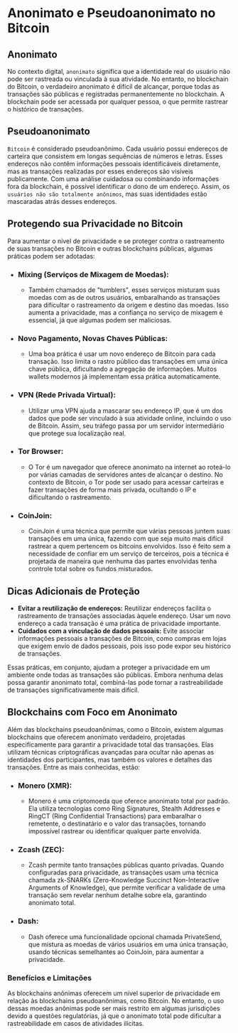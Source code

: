 # Anonimato e Pseudoanonimato no Bitcoin

## Anonimato

No contexto digital, ``anonimato`` significa que a identidade real do usuário não pode ser rastreada ou vinculada à sua atividade. No entanto, no blockchain do Bitcoin, o verdadeiro anonimato é difícil de alcançar, porque todas as transações são públicas e registradas permanentemente no blockchain. A blockchain pode ser acessada por qualquer pessoa, o que permite rastrear o histórico de transações.

## Pseudoanonimato 

``Bitcoin`` é considerado pseudoanônimo. Cada usuário possui endereços de carteira que consistem em longas sequências de números e letras. Esses endereços não contêm informações pessoais identificáveis diretamente, mas as transações realizadas por esses endereços são visíveis publicamente. Com uma análise cuidadosa ou combinando informações fora da blockchain, é possível identificar o dono de um endereço. Assim, os ``usuários não são totalmente anônimos``, mas suas identidades estão mascaradas atrás desses endereços.

## Protegendo sua Privacidade no Bitcoin

Para aumentar o nível de privacidade e se proteger contra o rastreamento de suas transações no Bitcoin e outras blockchains públicas, algumas práticas podem ser adotadas:

- ### Mixing (Serviços de Mixagem de Moedas):
  - Também chamados de "tumblers", esses serviços misturam suas moedas com as de outros usuários, embaralhando as transações para dificultar o rastreamento da origem e destino das moedas. Isso aumenta a privacidade, mas a confiança no serviço de mixagem é essencial, já que algumas podem ser maliciosas.

- ### Novo Pagamento, Novas Chaves Públicas:

  - Uma boa prática é usar um novo endereço de Bitcoin para cada transação. Isso limita o rastro público das transações em uma única chave pública, dificultando a agregação de informações. Muitos wallets modernos já implementam essa prática automaticamente.

- ### VPN (Rede Privada Virtual):

  - Utilizar uma VPN ajuda a mascarar seu endereço IP, que é um dos dados que pode ser vinculado à sua atividade online, incluindo o uso de Bitcoin. Assim, seu tráfego passa por um servidor intermediário que protege sua localização real.

- ### Tor Browser:

  - O Tor é um navegador que oferece anonimato na internet ao roteá-lo por várias camadas de servidores antes de alcançar o destino. No contexto de Bitcoin, o Tor pode ser usado para acessar carteiras e fazer transações de forma mais privada, ocultando o IP e dificultando o rastreamento.

- ### CoinJoin:

  - CoinJoin é uma técnica que permite que várias pessoas juntem suas transações em uma única, fazendo com que seja muito mais difícil rastrear a quem pertencem os bitcoins envolvidos. Isso é feito sem a necessidade de confiar em um serviço de terceiros, pois a técnica é projetada de maneira que nenhuma das partes envolvidas tenha controle total sobre os fundos misturados.

## Dicas Adicionais de Proteção

- **Evitar a reutilização de endereços:** Reutilizar endereços facilita o rastreamento de transações associadas àquele endereço. Usar um novo endereço a cada transação é uma prática de privacidade importante.
- **Cuidados com a vinculação de dados pessoais:** Evite associar informações pessoais a transações de Bitcoin, como compras em lojas que exigem envio de dados pessoais, pois isso pode expor seu histórico de transações.

Essas práticas, em conjunto, ajudam a proteger a privacidade em um ambiente onde todas as transações são públicas. Embora nenhuma delas possa garantir anonimato total, combiná-las pode tornar a rastreabilidade de transações significativamente mais difícil.


## Blockchains com Foco em Anonimato

Além das blockchains pseudoanônimas, como o Bitcoin, existem algumas blockchains que oferecem anonimato verdadeiro, projetadas especificamente para garantir a privacidade total das transações. Elas utilizam técnicas criptográficas avançadas para ocultar não apenas as identidades dos participantes, mas também os valores e detalhes das transações. Entre as mais conhecidas, estão:

- ### Monero (XMR):

  - Monero é uma criptomoeda que oferece anonimato total por padrão. Ela utiliza tecnologias como Ring Signatures, Stealth Addresses e RingCT (Ring Confidential Transactions) para embaralhar o remetente, o destinatário e o valor das transações, tornando impossível rastrear ou identificar qualquer parte envolvida.

- ### Zcash (ZEC):

  - Zcash permite tanto transações públicas quanto privadas. Quando configuradas para privacidade, as transações usam uma técnica chamada zk-SNARKs (Zero-Knowledge Succinct Non-Interactive Arguments of Knowledge), que permite verificar a validade de uma transação sem revelar nenhum detalhe sobre ela, garantindo anonimato total.

- ### Dash:

  - Dash oferece uma funcionalidade opcional chamada PrivateSend, que mistura as moedas de vários usuários em uma única transação, usando técnicas semelhantes ao CoinJoin, para aumentar a privacidade.

### Benefícios e Limitações

As blockchains anônimas oferecem um nível superior de privacidade em relação às blockchains pseudoanônimas, como Bitcoin. No entanto, o uso dessas moedas anônimas pode ser mais restrito em algumas jurisdições devido a questões regulatórias, já que o anonimato total pode dificultar a rastreabilidade em casos de atividades ilícitas.